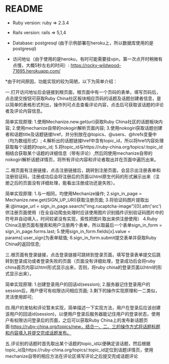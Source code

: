 # README

* Ruby version:  ruby => 2.3.4

* Rails version:  rails => 5,1,4

* Database:  postgresql  (由于示例部署在heroku上，所以数据库使用的是postgresql)

* 访问地址（由于使用的是heroku，有时可能需要挂vpn，第一次点开时稍微有点慢，大概5秒左右的时间）: https://rocky-wildwood-71695.herokuapp.com/

*由于时间原因，功能实现的较为简陋，以下为简单介绍：

一.打开访问地址后会链接到根页面，根页面中有一个页码的表单，填写页码后，点击提交按钮可获取Ruby China社区板块相应页码的话题及话题创建者信息，是以简单的表格形式列出，操作列可点击查看评论内容，点击后可获取该话题的评论者及评论内容信息。

简单实现原理:
1.使用Mechanize.new.get(uri)获取Ruby China社区的话题板块内容;
2.使用mechanize自带的nokogiri解析页面内容;
3.使用nokogiri获取话题创建者和话题title及话题链接href，并分别放在@topics、@users、@hrefs变量中（均为数组形式）;
4.解析出的话题链接href中含有topic_id，所以将href内容处理获取每个话题的topic_id;
5.将topic_id与https://ruby-china.org/topics/:topic_id相结合获取某个话题的详细信息（带有评论）,然后同使用mechanize自带的nokogiri解析话题详情页，将所有评论内容和评论者取出并在页面中遍历出来。

二.根页面有注册链接，点击注册链接后，跳转到注册页面，会显示出注册表单和注册验证码，注册成功后会将注册后的页面以html原生代码的形式展示出来（注册之后的页面没有详细处理，能看出注册成功还是失败）。

简单实现原理:
1.与一相同，均使用Mechanize操作;
2.sign_in_page = Mechanize.new.get(SIGN_UP_URI)获取注册页面;
3.将验证码图片提取出来:@image_url = sign_in_page.search("img.rucaptcha-image")[0].attr('src')供注册页面使用（在全自动爬虫处理时应该使用图片识别插件识别验证码图片中的符号并自动填入，时间较紧没有实现，索性把图片取出来供注册使用）
4.Ruby China注册页面有搜索和用户注册两个表单，所以取最后一个表单sign_in_form = sign_in_page.forms.last;
5.使用sign_in_form.fields[x].value = params[:user_sign]为表单赋值;
6.sign_in_form.submit提交表单并获取Ruby China的返回信息;

三.根页面有登录链接，点击登录链接可跳转到登录页面，填写登录表单提交后跳转到登录成功或者登录失败的页面（页面没有详细处理，登录成功后会将ruby china首页内容以html形式显示出来，否则，将ruby china的登录页面以html的形式显示出来）。

简单实现原理:
1.创建登录用户的回话id(session);
2.服务器记住登录用户的session后，用户便可有权限访问相应页面;
3.剩下的操作实现原理和一二类似，灵活使用即可;

四.用户的发帖和评论暂未实现，简单描述一下实现方法，用户在登录后应该创建该用户的回话id(session)，以便用户登录后服务器能记住用户的登录状态，使用户有权限访问登录后的页面，之后可以获取Ruby China上的发布新话题页面:https://ruby-china.org/topics/new，结合一、二、三的操作方式将话题标题和内容填入并提交完成话题发布。

五.评论别的话题时首先取出某个话题的topic_id以便确定该话题，然后根据topic_id及https://ruby-china.org/topics/:topic_id定位到话题详情页，使用mechanize自带的相应方法在评论区填写评论之后提交完成话题评论

